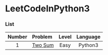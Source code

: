 # LeetCodeInPython3

### List

| Number | Problem       | Level  | Language  |
|:-------:|:--------------|:------:|:---------:|
|1|[Two Sum](https://github.com/lmx0412/LeetCodeInPython3/blob/master/Python/Two%20Sum.py)|Easy|Python3|